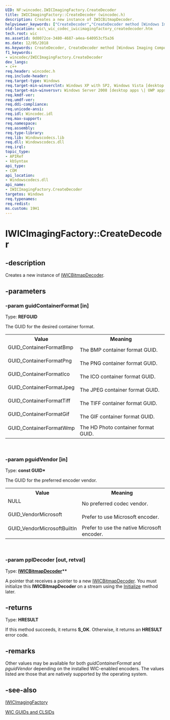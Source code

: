 ```yaml
---
UID: NF:wincodec.IWICImagingFactory.CreateDecoder
title: IWICImagingFactory::CreateDecoder (wincodec.h)
description: Creates a new instance of IWICBitmapDecoder.helpviewer_keywords: ["CreateDecoder","CreateDecoder method [Windows Imaging Component]","CreateDecoder method [Windows Imaging Component]","IWICImagingFactory interface","IWICImagingFactory interface [Windows Imaging Component]","CreateDecoder method","IWICImagingFactory.CreateDecoder","IWICImagingFactory::CreateDecoder","_wic_codec_iwicimagingfactory_createdecoder","wic._wic_codec_iwicimagingfactory_createdecoder","wincodec/IWICImagingFactory::CreateDecoder"]
old-location: wic\_wic_codec_iwicimagingfactory_createdecoder.htm
tech.root: wic
ms.assetid: 0d0072ce-3480-4687-a4ea-640953cf5a36
ms.date: 12/05/2018
ms.keywords: CreateDecoder, CreateDecoder method [Windows Imaging Component], CreateDecoder method [Windows Imaging Component],IWICImagingFactory interface, IWICImagingFactory interface [Windows Imaging Component],CreateDecoder method, IWICImagingFactory.CreateDecoder, IWICImagingFactory::CreateDecoder, _wic_codec_iwicimagingfactory_createdecoder, wic._wic_codec_iwicimagingfactory_createdecoder, wincodec/IWICImagingFactory::CreateDecoder
f1_keywords:
- wincodec/IWICImagingFactory.CreateDecoder
dev_langs:
- c++
req.header: wincodec.h
req.include-header: 
req.target-type: Windows
req.target-min-winverclnt: Windows XP with SP2, Windows Vista [desktop apps \| UWP apps]
req.target-min-winversvr: Windows Server 2008 [desktop apps \| UWP apps]
req.kmdf-ver: 
req.umdf-ver: 
req.ddi-compliance: 
req.unicode-ansi: 
req.idl: Wincodec.idl
req.max-support: 
req.namespace: 
req.assembly: 
req.type-library: 
req.lib: Windowscodecs.lib
req.dll: Windowscodecs.dll
req.irql: 
topic_type:
- APIRef
- kbSyntax
api_type:
- COM
api_location:
- Windowscodecs.dll
api_name:
- IWICImagingFactory.CreateDecoder
targetos: Windows
req.typenames: 
req.redist: 
ms.custom: 19H1
---
```


# IWICImagingFactory::CreateDecoder


## -description


Creates a new instance of <a href="https://docs.microsoft.com/windows/desktop/api/wincodec/nn-wincodec-iwicbitmapdecoder">IWICBitmapDecoder</a>.


## -parameters




### -param guidContainerFormat [in]

Type: <b>REFGUID</b>

The GUID for the desired container format.

<table>
<tr>
<th>Value</th>
<th>Meaning</th>
</tr>
<tr>
<td width="40%"><a id=""></a><dl>
<dt><b></b></dt>
<dt>GUID_ContainerFormatBmp</dt>
</dl>
</td>
<td width="60%">
The BMP container format GUID.

</td>
</tr>
<tr>
<td width="40%"><a id=""></a><dl>
<dt><b></b></dt>
<dt>GUID_ContainerFormatPng</dt>
</dl>
</td>
<td width="60%">
The PNG container format GUID.

</td>
</tr>
<tr>
<td width="40%"><a id=""></a><dl>
<dt><b></b></dt>
<dt>GUID_ContainerFormatIco</dt>
</dl>
</td>
<td width="60%">
The ICO container format GUID.

</td>
</tr>
<tr>
<td width="40%"><a id=""></a><dl>
<dt><b></b></dt>
<dt>GUID_ContainerFormatJpeg</dt>
</dl>
</td>
<td width="60%">
The JPEG container format GUID.

</td>
</tr>
<tr>
<td width="40%"><a id=""></a><dl>
<dt><b></b></dt>
<dt>GUID_ContainerFormatTiff</dt>
</dl>
</td>
<td width="60%">
The TIFF container format GUID.

</td>
</tr>
<tr>
<td width="40%"><a id=""></a><dl>
<dt><b></b></dt>
<dt>GUID_ContainerFormatGif</dt>
</dl>
</td>
<td width="60%">
The GIF container format GUID.

</td>
</tr>
<tr>
<td width="40%"><a id=""></a><dl>
<dt><b></b></dt>
<dt>GUID_ContainerFormatWmp</dt>
</dl>
</td>
<td width="60%">
The HD Photo container format GUID.

</td>
</tr>
</table>
 


### -param pguidVendor [in]

Type: <b>const GUID*</b>

The GUID for the preferred encoder vendor. 

<table>
<tr>
<th>Value</th>
<th>Meaning</th>
</tr>
<tr>
<td width="40%"><a id=""></a><dl>
<dt><b></b></dt>
<dt>NULL</dt>
</dl>
</td>
<td width="60%">
No preferred codec vendor.

</td>
</tr>
<tr>
<td width="40%"><a id=""></a><dl>
<dt><b></b></dt>
<dt>GUID_VendorMicrosoft</dt>
</dl>
</td>
<td width="60%">
Prefer to use Microsoft encoder.

</td>
</tr>
<tr>
<td width="40%"><a id=""></a><dl>
<dt><b></b></dt>
<dt>GUID_VendorMicrosoftBuiltIn</dt>
</dl>
</td>
<td width="60%">
Prefer to use the native Microsoft encoder.

</td>
</tr>
</table>
 


### -param ppIDecoder [out, retval]

Type: <b><a href="https://docs.microsoft.com/windows/desktop/api/wincodec/nn-wincodec-iwicbitmapdecoder">IWICBitmapDecoder</a>**</b>

A pointer that receives a pointer to a new <a href="https://docs.microsoft.com/windows/desktop/api/wincodec/nn-wincodec-iwicbitmapdecoder">IWICBitmapDecoder</a>. You must initialize this <b>IWICBitmapDecoder</b> on a stream using the <a href="https://docs.microsoft.com/windows/desktop/api/wincodec/nf-wincodec-iwicbitmapdecoder-initialize">Initialize</a> method later.


## -returns



Type: <b>HRESULT</b>

If this method succeeds, it returns <b xmlns:loc="http://microsoft.com/wdcml/l10n">S_OK</b>. Otherwise, it returns an <b xmlns:loc="http://microsoft.com/wdcml/l10n">HRESULT</b> error code.




## -remarks



Other values may be available for both <i>guidContainerFormat</i> and <i>pguidVendor</i> depending on the installed WIC-enabled encoders.
            The values listed are those that are natively supported by the operating system.
         




## -see-also




<a href="https://docs.microsoft.com/windows/desktop/api/wincodec/nn-wincodec-iwicimagingfactory">IWICImagingFactory</a>



<a href="https://docs.microsoft.com/windows/desktop/wic/-wic-guids-clsids">WIC GUIDs and CLSIDs</a>
 

 


